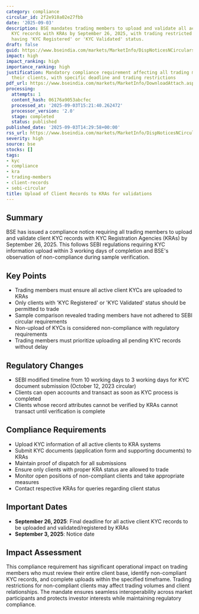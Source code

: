 ```yaml
---
category: compliance
circular_id: 2f2e918a02e27fbb
date: '2025-09-03'
description: BSE mandates trading members to upload and validate all active client
  KYC records with KRAs by September 26, 2025, with trading restricted to clients
  having 'KYC Registered' or 'KYC Validated' status.
draft: false
guid: https://www.bseindia.com/markets/MarketInfo/DispNoticesNCirculars.aspx?Noticeid={974CD4CB-FB15-473C-B903-91C07B743F10}&noticeno=20250903-49&dt=09/03/2025&icount=49&totcount=49&flag=0
impact: high
impact_ranking: high
importance_ranking: high
justification: Mandatory compliance requirement affecting all trading members and
  their clients, with specific deadline and trading restrictions
pdf_url: https://www.bseindia.com/markets/MarketInfo/DownloadAttach.aspx?id=20250903-49&attachedId=
processing:
  attempts: 1
  content_hash: 06176a9053abcfec
  processed_at: '2025-09-03T15:21:40.262472'
  processor_version: '2.0'
  stage: completed
  status: published
published_date: '2025-09-03T14:29:58+00:00'
rss_url: https://www.bseindia.com/markets/MarketInfo/DispNoticesNCirculars.aspx?Noticeid={974CD4CB-FB15-473C-B903-91C07B743F10}&noticeno=20250903-49&dt=09/03/2025&icount=49&totcount=49&flag=0
severity: high
source: bse
stocks: []
tags:
- kyc
- compliance
- kra
- trading-members
- client-records
- sebi-circular
title: Upload of Client Records to KRAs for validations
---
```


## Summary

BSE has issued a compliance notice requiring all trading members to upload and validate client KYC records with KYC Registration Agencies (KRAs) by September 26, 2025. This follows SEBI regulations requiring KYC information upload within 3 working days of completion and BSE's observation of non-compliance during sample verification.

## Key Points

- Trading members must ensure all active client KYCs are uploaded to KRAs
- Only clients with 'KYC Registered' or 'KYC Validated' status should be permitted to trade
- Sample comparison revealed trading members have not adhered to SEBI circular requirements
- Non-upload of KYCs is considered non-compliance with regulatory requirements
- Trading members must prioritize uploading all pending KYC records without delay

## Regulatory Changes

- SEBI modified timeline from 10 working days to 3 working days for KYC document submission (October 12, 2023 circular)
- Clients can open accounts and transact as soon as KYC process is completed
- Clients whose record attributes cannot be verified by KRAs cannot transact until verification is complete

## Compliance Requirements

- Upload KYC information of all active clients to KRA systems
- Submit KYC documents (application form and supporting documents) to KRAs
- Maintain proof of dispatch for all submissions
- Ensure only clients with proper KRA status are allowed to trade
- Monitor open positions of non-compliant clients and take appropriate measures
- Contact respective KRAs for queries regarding client status

## Important Dates

- **September 26, 2025**: Final deadline for all active client KYC records to be uploaded and validated/registered by KRAs
- **September 3, 2025**: Notice date

## Impact Assessment

This compliance requirement has significant operational impact on trading members who must review their entire client base, identify non-compliant KYC records, and complete uploads within the specified timeframe. Trading restrictions for non-compliant clients may affect trading volumes and client relationships. The mandate ensures seamless interoperability across market participants and protects investor interests while maintaining regulatory compliance.